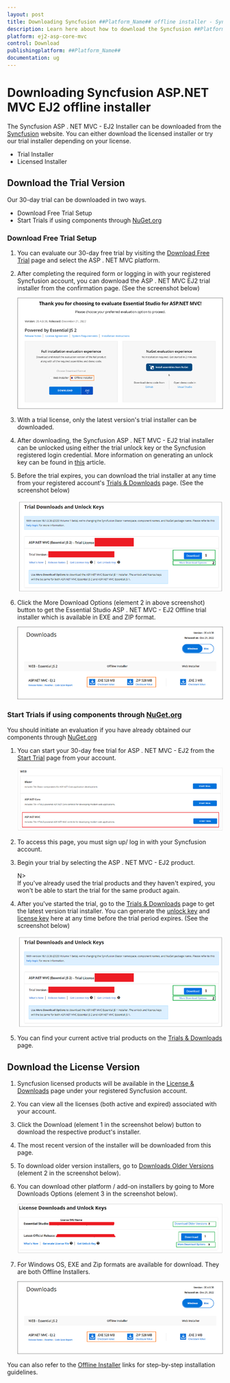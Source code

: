 ```yaml
---
layout: post
title: Downloading Syncfusion ##Platform_Name## offline installer - Syncfusion
description: Learn here about how to download the Syncfusion ##Platform_Name## offline installer from our Syncfusion website with license.
platform: ej2-asp-core-mvc
control: Download
publishingplatform: ##Platform_Name##
documentation: ug
---
```


# Downloading Syncfusion ASP.NET MVC EJ2 offline installer

The Syncfusion ASP . NET MVC - EJ2 Installer can be downloaded from the [Syncfusion](https://www.syncfusion.com/aspnet-mvc-ui-controls) website. You can either download the licensed installer or try our trial installer depending on your license.

* Trial Installer
* Licensed Installer

## Download the Trial Version

Our 30-day trial can be downloaded in two ways.

* Download Free Trial Setup
* Start Trials if using components through [NuGet.org](https://www.nuget.org/packages?q=syncfusion)

### Download Free Trial Setup

1. You can evaluate our 30-day free trial by visiting the [Download Free Trial](https://www.syncfusion.com/downloads) page and select the ASP . NET MVC platform.

2. After completing the required form or logging in with your registered Syncfusion account, you can download the ASP . NET MVC EJ2 trial installer from the confirmation page. (See the screenshot below)

    ![Trial Confirmation](images/trial-confirmation.PNG)

3. With a trial license, only the latest version's trial installer can be downloaded.

4. After downloading, the Syncfusion ASP . NET MVC - EJ2 trial installer can be unlocked using either the trial unlock key or the Syncfusion registered login credential. More information on generating an unlock key can be found in [this](https://www.syncfusion.com/kb/8069/how-to-generate-unlock-key-for-essentials-studio-products) article.

5. Before the trial expires, you can download the trial installer at any time from your registered account's [Trials & Downloads](https://www.syncfusion.com/account/manage-trials/downloads) page. (See the screenshot below)


    ![Start Trial download](images/start-trial-download-installer.png)

6. Click the More Download Options (element 2 in above screenshot) button to get the Essential Studio ASP . NET MVC - EJ2 Offline trial installer which is available in EXE and ZIP format.

    ![Trial Download Offline Installer](images/start-trial-download-offline-installer.PNG)

### Start Trials if using components through [NuGet.org](https://www.nuget.org/packages?q=syncfusion)

You should initiate an evaluation if you have already obtained our components through [NuGet.org](https://www.nuget.org/packages?q=syncfusion)

1. You can start your 30-day free trial for ASP . NET MVC - EJ2 from the [Start Trial](https://www.syncfusion.com/account/manage-trials/start-trials) page from your account.

    ![Trial Download](images/start-trial-download.PNG)

2. To access this page, you must sign up/ log in with your Syncfusion account.

3. Begin your trial by selecting the ASP . NET MVC - EJ2 product.

   N> <br /> If you've already used the trial products and they haven't expired, you won't be able to start the trial for the same product again.

4. After you've started the trial, go to the [Trials & Downloads](https://www.syncfusion.com/account/manage-trials/downloads) page to get the latest version trial installer. You can generate the [unlock key](https://www.syncfusion.com/kb/8069/how-to-generate-unlock-key-for-essentials-studio-products) and [license key](https://ej2.syncfusion.com/aspnetmvc/documentation/licensing/how-to-generate) here at any time before the trial period expires. (See the screenshot below)

    ![Start Trial Download](images/start-trial-download-installer.png)

5. You can find your current active trial products on the [Trials & Downloads](https://www.syncfusion.com/account/manage-trials/downloads) page.

## Download the License Version

1. Syncfusion licensed products will be available in the [License & Downloads](https://www.syncfusion.com/account/downloads) page under your registered Syncfusion account.

2. You can view all the licenses (both active and expired) associated with your account.

3. Click the Download (element 1 in the screenshot below) button to download the respective product's installer.

4. The most recent version of the installer will be downloaded from this page.

5. To download older version installers, go to [Downloads Older Versions](https://www.syncfusion.com/account/downloads/studio) (element 2 in the screenshot below).

6. You can download other platform / add-on installers by going to More Downloads Options (element 3 in the screenshot below).

    ![License Download Installer](images/license-download.png)

7. For Windows OS, EXE and Zip formats are available for download. They are both Offline Installers.

    ![Trial Download Offline Installer](images/start-trial-download-offline-installer.PNG)

You can also refer to the [Offline Installer](https://ej2.syncfusion.com/aspnetmvc/documentation/installation/offline-installer/how-to-install) links for step-by-step installation guidelines.